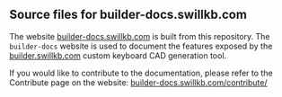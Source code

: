 ## Source files for builder-docs.swillkb.com

The website [builder-docs.swillkb.com](http://builder-docs.swillkb.com/) is built from this repository.  The `builder-docs` website is used to document the features exposed by the [builder.swillkb.com](http://builder.swillkb.com/) custom keyboard CAD generation tool.

If you would like to contribute to the documentation, please refer to the Contribute page on the website: [builder-docs.swillkb.com/contribute/](http://builder-docs.swillkb.com/contribute/)